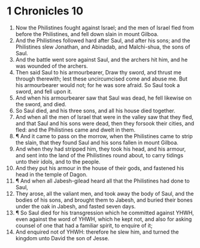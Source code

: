 ﻿# 1 Chronicles 10
1. Now the Philistines fought against Israel; and the men of Israel fled from before the Philistines, and fell down slain in mount Gilboa. 
2. And the Philistines followed hard after Saul, and after his sons; and the Philistines slew Jonathan, and Abinadab, and Malchi-shua, the sons of Saul. 
3. And the battle went sore against Saul, and the archers hit him, and he was wounded of the archers. 
4. Then said Saul to his armourbearer, Draw thy sword, and thrust me through therewith; lest these uncircumcised come and abuse me. But his armourbearer would not; for he was sore afraid. So Saul took a sword, and fell upon it. 
5. And when his armourbearer saw that Saul was dead, he fell likewise on the sword, and died. 
6. So Saul died, and his three sons, and all his house died together. 
7. And when all the men of Israel that were in the valley saw that they fled, and that Saul and his sons were dead, then they forsook their cities, and fled: and the Philistines came and dwelt in them. 
8. ¶ And it came to pass on the morrow, when the Philistines came to strip the slain, that they found Saul and his sons fallen in mount Gilboa. 
9. And when they had stripped him, they took his head, and his armour, and sent into the land of the Philistines round about, to carry tidings unto their idols, and to the people. 
10. And they put his armour in the house of their gods, and fastened his head in the temple of Dagon. 
11. ¶ And when all Jabesh-gilead heard all that the Philistines had done to Saul, 
12. They arose, all the valiant men, and took away the body of Saul, and the bodies of his sons, and brought them to Jabesh, and buried their bones under the oak in Jabesh, and fasted seven days. 
13. ¶ So Saul died for his transgression which he committed against YHWH, even against the word of YHWH, which he kept not, and also for asking counsel of one that had a familiar spirit, to enquire of it; 
14. And enquired not of YHWH: therefore he slew him, and turned the kingdom unto David the son of Jesse. 
